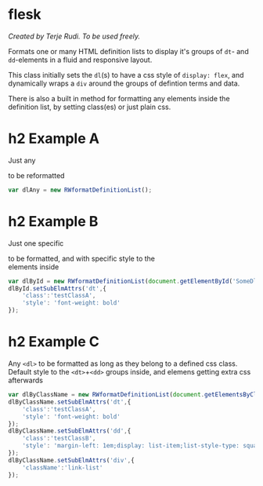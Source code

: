 # flesk

_Created by Terje Rudi. To be used freely._

Formats one or many HTML definition lists to display it's groups of `dt`- and `dd`-elements in a fluid and responsive layout.

This class initially sets the `dl`(s) to have a css style of `display: flex`, and dynamically wraps a `div` around the groups of defintion terms and data.

There is also a built in method for formatting any elements inside the definition list, by setting class(es) or just plain css.

# h2 Example A

Just any <dl> to be reformatted

```javascript
var dlAny = new RWformatDefinitionList();
```

# h2 Example B

Just one specific <dl> to be formatted, and with specific style to the <dt> elements inside

```javascript
var dlById = new RWformatDefinitionList(document.getElementById('SomeDlsId'),'width: 11em;margin: 0 0.2em 1em 0;color: #ff6633;');
dlById.setSubElmAttrs('dt',{
	'class':'testClassA',
	'style': 'font-weight: bold'
});
```

# h2 Example C

Any `<dl>` to be formatted as long as they belong to a defined css class. Default style to the `<dt>`+`<dd>` groups inside, and elemens getting extra css afterwards

```javascript
var dlByClassName = new RWformatDefinitionList(document.getElementsByClassName('SomeDlsClassName'));
dlByClassName.setSubElmAttrs('dt',{
	'class':'testClassA',
	'style': 'font-weight: bold'
});
dlByClassName.setSubElmAttrs('dd',{
	'class':'testClassB',
	'style': 'margin-left: 1em;display: list-item;list-style-type: square;font-style: italic'
});
dlByClassName.setSubElmAttrs('div',{
	'className':'link-list'
});
```
